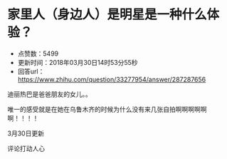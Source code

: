 # 家里人（身边人）是明星是一种什么体验？
- 点赞数：5499
- 更新时间：2018年03月30日14时53分55秒
- 回答url：https://www.zhihu.com/question/33277954/answer/287287656
<body>
 <p data-pid="RgJTfSeh">迪丽热巴是爸爸朋友的女儿。。</p>
 <p data-pid="iU-ucP9-">唯一的感受就是在她在乌鲁木齐的时候为什么没有来几张自拍啊啊啊啊啊啊！！！！</p>
 <p data-pid="LE4D6U6Y">3月30日更新</p>
 <p data-pid="zF6Agulf">评论打动人心</p>
</body>